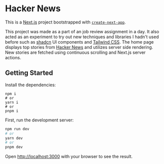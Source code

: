 # Hacker News

This is a [Next.js](https://nextjs.org/) project bootstrapped with [`create-next-app`](https://github.com/vercel/next.js/tree/canary/packages/create-next-app).

This project was made as a part of an job review assignment in a day. It also acted as an experiment to try out new techniques and libraries I hadn't used before such as [shadcn](https://ui.shadcn.com/) UI components and [Tailwind CSS](https://tailwindcss.com/). The home page displays top stories from [Hacker News](https://news.ycombinator.com/) and utilizes server side rendering. New stories are fetched using continuous scrolling and Next.js server actions.

## Getting Started

Install the dependencies:

```
npm i
# or
yarn i
# or
pnpm i
```

First, run the development server:

```bash
npm run dev
# or
yarn dev
# or
pnpm dev
```

Open [http://localhost:3000](http://localhost:3000) with your browser to see the result.
